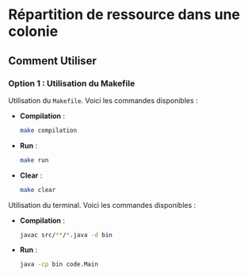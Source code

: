 # Répartition de ressource dans une colonie

## Comment Utiliser

### Option 1 : Utilisation du Makefile

Utilisation du `Makefile`. Voici les commandes disponibles :

- **Compilation** :  
  ```bash
  make compilation
  
- **Run** :  
  ```bash
  make run
  
- **Clear** :  
  ```bash
  make clear

Utilisation du terminal. Voici les commandes disponibles :

- **Compilation** :  
  ```bash
  javac src/**/*.java -d bin
  
- **Run** :  
  ```bash
  java -cp bin code.Main
